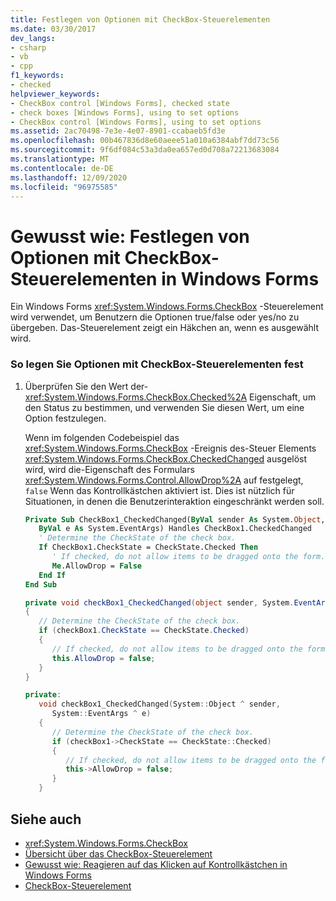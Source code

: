 ```yaml
---
title: Festlegen von Optionen mit CheckBox-Steuerelementen
ms.date: 03/30/2017
dev_langs:
- csharp
- vb
- cpp
f1_keywords:
- checked
helpviewer_keywords:
- CheckBox control [Windows Forms], checked state
- check boxes [Windows Forms], using to set options
- CheckBox control [Windows Forms], using to set options
ms.assetid: 2ac70498-7e3e-4e07-8901-ccabaeb5fd3e
ms.openlocfilehash: 00b467836d8e60aeee51a010a6384abf7dd73c56
ms.sourcegitcommit: 9f6df084c53a3da0ea657ed0d708a72213683084
ms.translationtype: MT
ms.contentlocale: de-DE
ms.lasthandoff: 12/09/2020
ms.locfileid: "96975585"
---
```

# <a name="how-to-set-options-with-windows-forms-checkbox-controls"></a>Gewusst wie: Festlegen von Optionen mit CheckBox-Steuerelementen in Windows Forms
Ein Windows Forms <xref:System.Windows.Forms.CheckBox> -Steuerelement wird verwendet, um Benutzern die Optionen true/false oder yes/no zu übergeben. Das-Steuerelement zeigt ein Häkchen an, wenn es ausgewählt wird.  
  
### <a name="to-set-options-with-checkbox-controls"></a>So legen Sie Optionen mit CheckBox-Steuerelementen fest  
  
1. Überprüfen Sie den Wert der- <xref:System.Windows.Forms.CheckBox.Checked%2A> Eigenschaft, um den Status zu bestimmen, und verwenden Sie diesen Wert, um eine Option festzulegen.  
  
     Wenn im folgenden Codebeispiel das <xref:System.Windows.Forms.CheckBox> -Ereignis des-Steuer Elements <xref:System.Windows.Forms.CheckBox.CheckedChanged> ausgelöst wird, wird die-Eigenschaft des Formulars <xref:System.Windows.Forms.Control.AllowDrop%2A> auf festgelegt, `false` Wenn das Kontrollkästchen aktiviert ist. Dies ist nützlich für Situationen, in denen die Benutzerinteraktion eingeschränkt werden soll.  
  
    ```vb  
    Private Sub CheckBox1_CheckedChanged(ByVal sender As System.Object, _  
       ByVal e As System.EventArgs) Handles CheckBox1.CheckedChanged  
       ' Determine the CheckState of the check box.  
       If CheckBox1.CheckState = CheckState.Checked Then  
          ' If checked, do not allow items to be dragged onto the form.  
          Me.AllowDrop = False  
       End If  
    End Sub  
    ```  
  
    ```csharp  
    private void checkBox1_CheckedChanged(object sender, System.EventArgs e)  
    {  
       // Determine the CheckState of the check box.  
       if (checkBox1.CheckState == CheckState.Checked)
       {  
          // If checked, do not allow items to be dragged onto the form.  
          this.AllowDrop = false;  
       }  
    }  
    ```  
  
    ```cpp  
    private:  
       void checkBox1_CheckedChanged(System::Object ^ sender,  
          System::EventArgs ^ e)  
       {  
          // Determine the CheckState of the check box.  
          if (checkBox1->CheckState == CheckState::Checked)
          {  
             // If checked, do not allow items to be dragged onto the form.  
             this->AllowDrop = false;  
          }  
       }  
    ```  
  
## <a name="see-also"></a>Siehe auch

- <xref:System.Windows.Forms.CheckBox>
- [Übersicht über das CheckBox-Steuerelement](checkbox-control-overview-windows-forms.md)
- [Gewusst wie: Reagieren auf das Klicken auf Kontrollkästchen in Windows Forms](how-to-respond-to-windows-forms-checkbox-clicks.md)
- [CheckBox-Steuerelement](checkbox-control-windows-forms.md)

